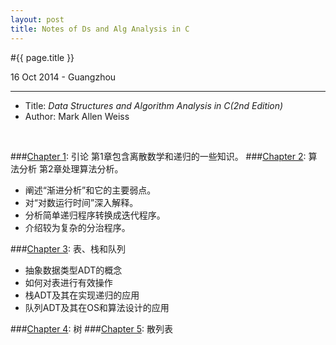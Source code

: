 ```yaml
---
layout: post
title: Notes of Ds and Alg Analysis in C
---
```


#{{ page.title }}  
<p class="meta">16 Oct 2014 - Guangzhou</p>   

---

* Title:  *Data Structures and Algorithm Analysis in C(2nd Edition)*  
* Author: Mark Allen Weiss
<br>

###[Chapter 1][]: 引论
第1章包含离散数学和递归的一些知识。
###[Chapter 2][]: 算法分析
第2章处理算法分析。  

  * 阐述“渐进分析”和它的主要弱点。
  * 对“对数运行时间”深入解释。
  * 分析简单递归程序转换成迭代程序。
  * 介绍较为复杂的分治程序。
    
###[Chapter 3][]: 表、栈和队列

  * 抽象数据类型ADT的概念
  * 如何对表进行有效操作
  * 栈ADT及其在实现递归的应用
  * 队列ADT及其在OS和算法设计的应用

###[Chapter 4][]: 树 
###[Chapter 5][]: 散列表


[Chapter 1]: /ds_alg/2014-10-16-notes-of-ds-alg-1.html  
[Chapter 2]: /ds_alg/2014-10-16-notes-of-ds-alg-2.html
[Chapter 3]: /ds_alg/2015-08-28-notes-of-ds-alg-3.html
[Chapter 4]: /ds_alg/2015---notes-of-ds-alg-4.html
[Chapter 5]: /ds_alg/2015---notes-of-ds-alg-5.html
